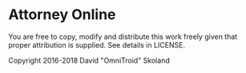 # Attorney Online

You are free to copy, modify and distribute this work freely given that proper attribution is supplied. See details in LICENSE.

Copyright 2016-2018 David "OmniTroid" Skoland
